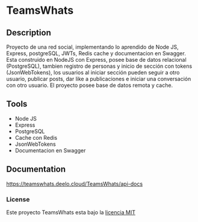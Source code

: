 # TeamsWhats

## Description

Proyecto de una red social, implementando lo aprendido de Node JS, Express, postgreSQL, JWTs, Redis cache y documentacion en Swagger.
Esta construido en NodeJS con Express, posee base de datos relacional (PostgreSQL), tambien registro de personas y inicio de sección con tokens (JsonWebTokens), los usuarios al iniciar sección pueden seguir a otro usuario, publicar posts, dar like a publicaciones e iniciar una conversación con otro usuario.
El proyecto posee base de datos remota y cache.

## Tools

- Node JS
- Express
- PostgreSQL
- Cache con Redis
- JsonWebTokens
- Documentacion en Swagger

## Documentation

https://teamswhats.deelo.cloud/TeamsWhats/api-docs

### License

Este proyecto TeamsWhats esta bajo la [licencia MIT](https://opensource.org/licenses/MIT)
